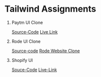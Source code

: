 # Tailwind Assignments

1. Paytm UI Clone

     [Source-Code](https://github.com/Jitesh-Gadage16/Paytym-UI-Clone)     [Live Link](https://paytm-revamp.netlify.app/)

2. Rode UI Clone

      [Source-code](https://github.com/Jitesh-Gadage16/Rode-UI-clone) [Rode Website Clone](https://rode-ui-clone.netlify.app/)

3. Shopify UI

    [Souce-Code](https://github.com/Jitesh-Gadage16/Shopify-UI-Clone)
 [Live-Link](https://shopify-clone-ui.netlify.app/)